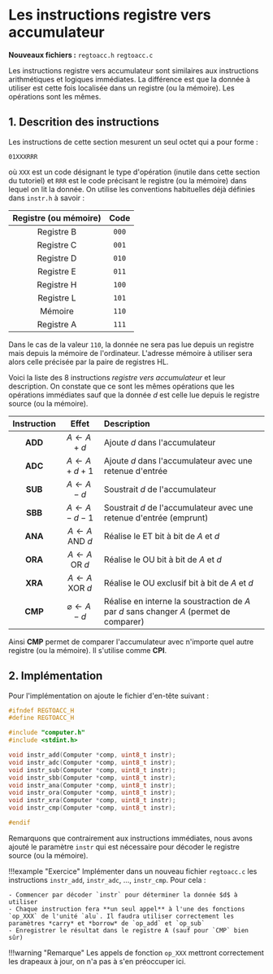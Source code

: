 # Les instructions registre vers accumulateur

**Nouveaux fichiers :** `regtoacc.h` `regtoacc.c`

Les instructions registre vers accumulateur sont similaires aux instructions arithmétiques et logiques immédiates. La différence est que la donnée à utiliser est cette fois localisée dans un registre (ou la mémoire). Les opérations sont les mêmes.

## 1. Descrition des instructions

Les instructions de cette section mesurent un seul octet qui a pour forme :
```
01XXXRRR
```
où `XXX` est un code désignant le type d'opération (inutile dans cette section du tutoriel) et `RRR` est le code précisant le registre (ou la mémoire) dans lequel on lit la donnée. On utilise les conventions habituelles déjà définies dans `instr.h` à savoir :

| Registre (ou mémoire) | Code |
| :-: | :-: |
| Registre B | `000` |
| Registre C | `001` |
| Registre D | `010` |
| Registre E | `011` |
| Registre H | `100` |
| Registre L | `101` |
| Mémoire    | `110` |
| Registre A | `111` |

Dans le cas de la valeur `110`, la donnée ne sera pas lue depuis un registre mais depuis la mémoire de l'ordinateur. L'adresse mémoire à utiliser sera alors celle précisée par la paire de registres HL.

Voici la liste des 8 instructions *registre vers accumulateur* et leur description. On constate que ce sont les mêmes opérations que les opérations immédiates sauf que la donnée $d$ est celle lue depuis le registre source (ou la mémoire).

| Instruction | Effet | Description |
| :-: | :-: | :- |
| **ADD** | $A \gets A + d$ | Ajoute $d$ dans l'accumulateur |
| **ADC** | $A \gets A + d + 1$ | Ajoute $d$ dans l'accumulateur avec une retenue d'entrée |
| **SUB** | $A \gets A - d$ | Soustrait $d$ de l'accumulateur |
| **SBB** | $A \gets A - d - 1$ | Soustrait $d$ de l'accumulateur avec une retenue d'entrée (emprunt) |
| **ANA** | $A \gets A \text{ AND } d$ | Réalise le ET bit à bit de $A$ et $d$|
| **ORA** | $A \gets A \text{ OR } d$ | Réalise le OU bit à bit de $A$ et $d$|
| **XRA** | $A \gets A \text{ XOR } d$ | Réalise le OU exclusif bit à bit de $A$ et $d$|
| **CMP** | $\varnothing \gets A - d$ | Réalise en interne la soustraction de $A$ par $d$ sans changer $A$ (permet de comparer) |

Ainsi **CMP** permet de comparer l'accumulateur avec n'importe quel autre registre (ou la mémoire). Il s'utilise comme **CPI**.

## 2. Implémentation

Pour l'implémentation on ajoute le fichier d'en-tête suivant :
```c title="regtoacc.c"
#ifndef REGTOACC_H
#define REGTOACC_H

#include "computer.h"
#include <stdint.h>

void instr_add(Computer *comp, uint8_t instr);
void instr_adc(Computer *comp, uint8_t instr);
void instr_sub(Computer *comp, uint8_t instr);
void instr_sbb(Computer *comp, uint8_t instr);
void instr_ana(Computer *comp, uint8_t instr);
void instr_ora(Computer *comp, uint8_t instr);
void instr_xra(Computer *comp, uint8_t instr);
void instr_cmp(Computer *comp, uint8_t instr);

#endif

```
Remarquons que contrairement aux instructions immédiates, nous avons ajouté le paramètre `instr` qui est nécessaire pour décoder le registre source (ou la mémoire).

!!!example "Exercice"
    Implémenter dans un nouveau fichier `regtoacc.c` les instructions `instr_add`, `instr_adc`, ..., `instr_cmp`. Pour cela :

    - Commencer par décoder `instr` pour déterminer la donnée $d$ à utiliser
    - Chaque instruction fera **un seul appel** à l'une des fonctions `op_XXX` de l'unité `alu`. Il faudra utiliser correctement les paramètres *carry* et *borrow* de `op_add` et `op_sub`
    - Enregistrer le résultat dans le registre A (sauf pour `CMP` bien sûr)

!!!warning "Remarque"
    Les appels de fonction `op_XXX` mettront correctement les drapeaux à jour, on n'a pas à s'en préoccuper ici.


